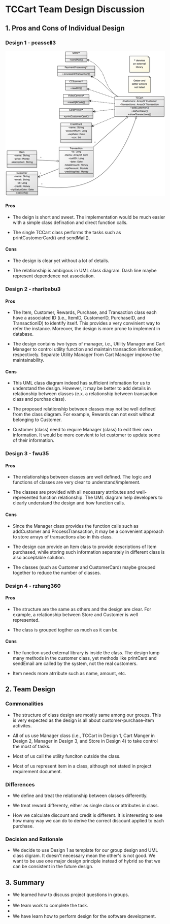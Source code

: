 # TCCart Team Design Discussion

## 1. Pros and Cons of Individual Design

### Design 1 - pcassell3
<img src="pcassell3-design.png" width="700" />

#### Pros
 - The deign is short and sweet. The implementation would be much easier with a simple class defination and direct function calls.

 - The single TCCart class performs the tasks such as printCustomerCard() and sendMail().

#### Cons
 - The design is clear yet without a lot of details. 

 - The relationship is ambigous in UML class diagram. Dash line maybe represent dependence not association. 




### Design 2 - rharibabu3

#### Pros
 - The Item, Customer, Rewards, Purchase, and Transaction class each have a associated ID (i.e., ItemID, CustomerID, PurchaseID, and TransactionID) to identify itself. This provides a very convinient way to refer the instance. Moreover, the design is more prone to implement in database.

 - The design contains two types of manager, i.e., Utility Manager and Cart Manager to control utility function and maintain transaction information, respectively. Separate Utility Manager from Cart Manager improve the maintainability. 


#### Cons
 - This UML class diagram indeed has sufficient infomation for us to understand the design. However, it may be better to add details in relationship between classes (e.x. a relationship between transaction class and purchas class).  

 - The proposed relationship between classes may not be well defined from the class diagram. For example, Rewards can not exsit without belonging to Customer.

 - Customer (class) need to require Manager (class) to edit their own information. It would be more convient to let customer to update some of their information. 




### Design 3 - fwu35

#### Pros
 - The relationships between classes are well defined. The logic and functions of classes are very clear to understand/implement.

 - The classes are provided with all necessary atrributes and well-represented function relationship. The UML diagram help developers to clearly understand the design and how function calls.

#### Cons
 - Since the Manager class provides the function calls such as addCustomer and ProcessTransaction, it may be a convenient approach to store arrays of transactions also in this class.

 - The design can provide an Item class to provide descriptions of Item purchased, while storing such information separately in different class is also acceptable solution.

 - The classes (such as Customer and CustomerCard) maybe grouped together to reduce the number of classes. 



### Design 4 - rzhang360

#### Pros
 - The structure are the same as others and the design are clear. For example, a relationship between Store and Customer is well represented.

 - The class is grouped togther as much as it can be.

#### Cons
 - The function used external library is inside the class. The design lump many methods in the customer class, yet methods like printCard and sendEmail are called by the system, not the real customers.

 - Item needs more atrribute such as name, amount, etc.



## 2. Team Design

### Commonalities
 - The structure of class design are mostly same among our groups. This is very expected as the design is all about customer-purchase-item activites.

 - All of us use Manager class (i.e., TCCart in Design 1, Cart Manger in Design 2, Manager in Design 3, and Store in Design 4) to take control the most of tasks.

 - Most of us call the utility funciton outside the class.

 - Most of us represent item in a class, although not stated in project requirement document.


### Differences
 - We define and treat the relationship between classes differently. 

 - We treat reward differenty, either as single class or attributes in class.

 - How we calculate discount and credit is different. It is interesting to see how many way we can do to derive the correct discount applied to each purchase.


### Decision and Rationale
 - We decide to use Design 1 as template for our group design and UML class digram. It doesn't necessary mean the other's is not good. We want to be use one major design principle instead of hybrid so that we can be consistent in the future design. 

## 3. Summary
 - We learned how to discuss project questions in groups.
 - 
 - We team work to complete the task. 
 - 
 - We have learn how to perform design for the software development.














